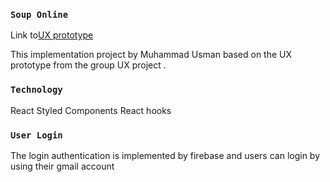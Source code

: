 ### `Soup Online`

Link to[UX prototype](https://www.figma.com/proto/tDLmFdKatN588DER0ACdFf/Online-Soup?node-id=7%3A19&scaling=scale-down)

This implementation project by Muhammad Usman based on the UX prototype from the group UX project .<br />

### `Technology`

React
Styled Components
React hooks

### `User Login`

The login authentication is implemented by firebase and users can login by using their gmail account


